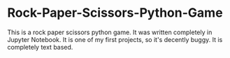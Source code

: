 # Rock-Paper-Scissors-Python-Game
This is a rock paper scissors python game. It was written completely in Jupyter Notebook. It is one of my first projects, so it's decently buggy. It is completely text based.
